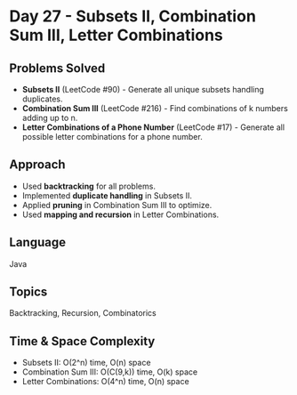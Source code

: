 # Day 27 - Subsets II, Combination Sum III, Letter Combinations

## Problems Solved
- **Subsets II** (LeetCode #90) - Generate all unique subsets handling duplicates.
- **Combination Sum III** (LeetCode #216) - Find combinations of k numbers adding up to n.
- **Letter Combinations of a Phone Number** (LeetCode #17) - Generate all possible letter combinations for a phone number.

## Approach
- Used **backtracking** for all problems.
- Implemented **duplicate handling** in Subsets II.
- Applied **pruning** in Combination Sum III to optimize.
- Used **mapping and recursion** in Letter Combinations.

## Language
Java

## Topics
Backtracking, Recursion, Combinatorics

## Time & Space Complexity
- Subsets II: O(2^n) time, O(n) space
- Combination Sum III: O(C(9,k)) time, O(k) space
- Letter Combinations: O(4^n) time, O(n) space
